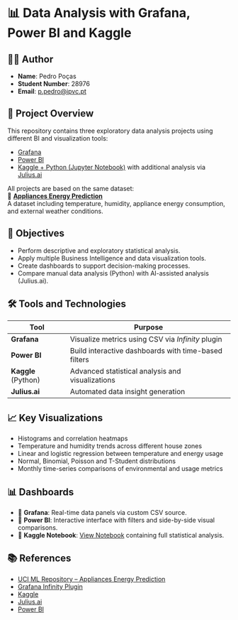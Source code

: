 # 📊 Data Analysis with Grafana, Power BI and Kaggle

## 👨‍🎓 Author
- **Name**: Pedro Poças  
- **Student Number**: 28976  
- **Email**: p.pedro@ipvc.pt  

## 📁 Project Overview

This repository contains three exploratory data analysis projects using different BI and visualization tools:
- [Grafana](https://grafana.com/)
- [Power BI](https://powerbi.microsoft.com/)
- [Kaggle + Python (Jupyter Notebook)](https://www.kaggle.com/code/pedropoas/cp1-a) with additional analysis via [Julius.ai](https://julius.ai/)

All projects are based on the same dataset:  
📂 **[Appliances Energy Prediction](https://archive.ics.uci.edu/dataset/374/appliances+energy+prediction)**  
A dataset including temperature, humidity, appliance energy consumption, and external weather conditions.

## 📌 Objectives

- Perform descriptive and exploratory statistical analysis.
- Apply multiple Business Intelligence and data visualization tools.
- Create dashboards to support decision-making processes.
- Compare manual data analysis (Python) with AI-assisted analysis (Julius.ai).

## 🛠️ Tools and Technologies

| Tool         | Purpose |
|--------------|---------|
| **Grafana**  | Visualize metrics using CSV via *Infinity* plugin |
| **Power BI** | Build interactive dashboards with time-based filters |
| **Kaggle** (Python) | Advanced statistical analysis and visualizations |
| **Julius.ai** | Automated data insight generation |

## 📈 Key Visualizations

- Histograms and correlation heatmaps
- Temperature and humidity trends across different house zones
- Linear and logistic regression between temperature and energy usage
- Normal, Binomial, Poisson and T-Student distributions
- Monthly time-series comparisons of environmental and usage metrics

## 📊 Dashboards

- 🔗 **Grafana**: Real-time data panels via custom CSV source.
- 🔗 **Power BI**: Interactive interface with filters and side-by-side visual comparisons.
- 🔗 **Kaggle Notebook**: [View Notebook](https://www.kaggle.com/code/pedropoas/cp1-a) containing full statistical analysis.

## 📚 References

- [UCI ML Repository – Appliances Energy Prediction](https://archive.ics.uci.edu/dataset/374/appliances+energy+prediction)
- [Grafana Infinity Plugin](https://grafana.com/docs/plugins/yesoreyeram-infinity-datasource/latest/)
- [Kaggle](https://www.kaggle.com/)
- [Julius.ai](https://julius.ai/)
- [Power BI](https://app.powerbi.com/)

